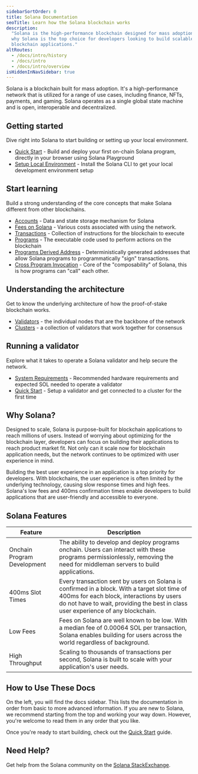 ```yaml
---
sidebarSortOrder: 0
title: Solana Documentation
seoTitle: Learn how the Solana blockchain works
description:
  "Solana is the high-performance blockchain designed for mass adoption. Learn
  why Solana is the top choice for developers looking to build scalable
  blockchain applications."
altRoutes:
  - /docs/intro/history
  - /docs/intro
  - /docs/intro/overview
isHiddenInNavSidebar: true
---
```


Solana is a blockchain built for mass adoption. It's a high-performance network
that is utilized for a range of use cases, including finance, NFTs, payments,
and gaming. Solana operates as a single global state machine and is open,
interoperable and decentralized.

## Getting started

Dive right into Solana to start building or setting up your local environment.

- [Quick Start](/docs/intro/quick-start) - Build and deploy your first on-chain
  Solana program, directly in your browser using Solana Playground
- [Setup Local Environment](/content/guides/getstarted/setup-local-development) -
  Install the Solana CLI to get your local development environment setup

## Start learning

Build a strong understanding of the core concepts that make Solana different
from other blockchains.

- [Accounts](/docs/core/accounts) - Data and state storage mechanism for Solana
- [Fees on Solana](/docs/core/fees) - Various costs associated with using the
  network.
- [Transactions](/docs/core/transactions) - Collection of instructions for the
  blockchain to execute
- [Programs](/docs/core/programs) - The executable code used to perform actions
  on the blockchain
- [Programs Derived Address](/docs/core/pda) - Deterministically generated
  addresses that allow Solana programs to programmatically "sign" transactions.
- [Cross Program Invocation](/docs/core/cpi) - Core of the "composability" of
  Solana, this is how programs can "call" each other.

## Understanding the architecture

Get to know the underlying architecture of how the proof-of-stake blockchain
works.

- [Validators](https://docs.solanalabs.com/validator/anatomy) - the individual
  nodes that are the backbone of the network
- [Clusters](/docs/core/clusters) - a collection of validators that work
  together for consensus

## Running a validator

Explore what it takes to operate a Solana validator and help secure the network.

- [System Requirements](https://docs.solanalabs.com/operations/requirements) -
  Recommended hardware requirements and expected SOL needed to operate a
  validator
- [Quick Start](https://docs.solanalabs.com/operations/setup-a-validator) -
  Setup a validator and get connected to a cluster for the first time

## Why Solana?

Designed to scale, Solana is purpose-built for blockchain applications to reach
millions of users. Instead of worrying about optimizing for the blockchain
layer, developers can focus on building their applications to reach product
market fit. Not only can it scale now for blockchain application needs, but the
network continues to be optimized with user experience in mind.

Building the best user experience in an application is a top priority for
developers. With blockchains, the user experience is often limited by the
underlying technology, causing slow response times and high fees. Solana's low
fees and 400ms confirmation times enable developers to build applications that
are user-friendly and accessible to everyone.

## Solana Features

| Feature                     | Description                                                                                                                                                                                                                   |
| --------------------------- | ----------------------------------------------------------------------------------------------------------------------------------------------------------------------------------------------------------------------------- |
| Onchain Program Development | The ability to develop and deploy programs onchain. Users can interact with these programs permissionlessly, removing the need for middleman servers to build applications.                                                   |
| 400ms Slot Times            | Every transaction sent by users on Solana is confirmed in a block. With a target slot time of 400ms for each block, interactions by users do not have to wait, providing the best in class user experience of any blockchain. |
| Low Fees                    | Fees on Solana are well known to be low. With a median fee of 0.00064 SOL per transaction, Solana enables building for users across the world regardless of background.                                                       |
| High Throughput             | Scaling to thousands of transactions per second, Solana is built to scale with your application's user needs.                                                                                                                 |

## How to Use These Docs

On the left, you will find the docs sidebar. This lists the documentation in
order from basic to more advanced information. If you are new to Solana, we
recommend starting from the top and working your way down. However, you're
welcome to read them in any order that you like.

Once you're ready to start building, check out the
[Quick Start](/docs/intro/quick-start) guide.

## Need Help?

Get help from the Solana community on the
[Solana StackExchange](https://solana.stackexchange.com).
